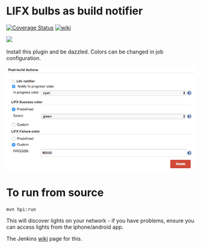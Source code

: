 # LIFX bulbs as build notifier

[![Coverage Status](https://coveralls.io/repos/github/jenkinsci/lifx-notifier-plugin/badge.svg?branch=master)](https://coveralls.io/github/jenkinsci/lifx-notifier-plugin?branch=master) 
[![wiki](https://img.shields.io/badge/Lifx%20notifier%20plugin-wiki-blue.svg?style=flat)](https://wiki.jenkins-ci.org/display/JENKINS/LIFX+notifier+plugin)

<img src="https://wiki.jenkins-ci.org/download/attachments/73532169/Screen+Shot+2014-07-14+at+7.17.09+pm.png?version=1&modificationDate=1405329559000"/>

Install this plugin and be dazzled. Colors can be changed in job configuration.

<img src="/screenshots/plugin_configuration.png"/>

# To run from source

```
mvn hpi:run
```

This will discover lights on your network - if you have problems, ensure you can access lights from the iphone/android app.

The Jenkins <a href="https://wiki.jenkins-ci.org/display/JENKINS/LIFX+notifier+plugin">wiki</a> page for this.